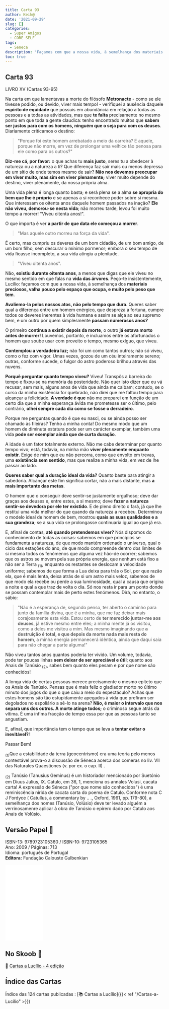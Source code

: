 ```yaml
---
title: Carta 93
author: Keik@
date: '2021-09-29'
slug: []
categories:
  - Super Amigos
  - CORE SELF
tags:
  - Seneca
description: 'Façamos com que a nossa vida, à semelhança dos materiais preciosos, valha pouco pelo espaço que ocupa, e muito pelo peso que tem.'
toc: true
---
```


## Carta 93

LIVRO XV (Cartas 93-95)

Na carta em que lamentavas a morte do filósofo **Metronacte** - como se ele tivesse podido, ou devido, viver mais tempo! - verifiquei a ausência daquele **espírito de equidade** que possuis em abundância em relação a todas as pessoas e a todas as atividades, mas que **te falta** precisamente no mesmo ponto em que toda a gente claudica: tenho encontrado muitos que **sabem ser justos para com os homens, ninguém que o seja para com os deuses**. Diariamente criticamos o destino:

> "Porque foi este homem arrebatado a meio da carreira? E aquele, porque não morre, em vez de prolongar uma velhice tão penosa para ele como para os outros?"

**Diz-me cá, por favor:** o que achas tu **mais justo**, seres tu a obedecer à natureza ou a natureza a ti? Que diferença faz sair mais ou menos depressa de um sítio de onde temos mesmo de sair? **Não nos devemos preocupar em viver muito, mas sim em viver plenamente;** viver muito depende do destino, viver plenamente, da nossa própria alma.

Uma vida plena é longa quanto basta; e será plena se a alma **se apropria do bem que lhe é próprio** e se apenas a si reconhece poder sobre si mesma. Que interessam os oitenta anos daquele homem passados na inação? **Ele não viveu, demorou-se nesta vida**; não morreu tarde, levou foi muito tempo a morrer! "Viveu oitenta anos!".

O que importa é ver **a partir de que data ele começou a morrer**.

> "Mas aquele outro morreu na força da vida".

É certo, mas cumpriu os deveres de um bom cidadão, de um bom amigo, de um bom filho, sem descurar o mínimo pormenor; embora o seu tempo de vida ficasse incompleto, a sua vida atingiu a plenitude.

> "Viveu oitenta anos".

Não, **existiu durante oitenta anos**, a menos que digas que ele viveu no mesmo sentido em que falas na **vida das árvores**. Peço-te insistentemente, Lucílio: façamos com que a nossa vida, à semelhança dos **materiais preciosos, valha pouco pelo espaço que ocupa, e muito pelo peso que tem**.

**Avaliemo-la pelos nossos atos, não pelo tempo que dura**. Queres saber qual a diferença entre um homem enérgico, que despreza a fortuna, cumpre todos os deveres inerentes à vida humana e assim se alça ao seu supremo bem, e um outro por quem simplesmente **passam numerosos anos?**

O primeiro **continua a existir depois da morte**, o outro **já estava morto antes de morrer!** Louvemos, portanto, e incluamos entre os afortunados o homem que soube usar com proveito o tempo, mesmo exíguo, que viveu.

**Contemplou a verdadeira luz;** não foi um como tantos outros; não só viveu, como o fez com vigor. Umas vezes, gozou de um céu inteiramente sereno; outras, conforme sucede, o fulgor do astro poderoso brilhou através das nuvens.

**Porquê perguntar quanto tempo viveu?** Viveu! Transpôs a barreira do tempo e fixou-se na memória da posteridade. Não quer isto dizer que eu vá recusar, sem mais, alguns anos de vida que ainda me caibam; contudo, se o curso da minha existência for quebrado, não direi que me faltou tempo para alcançar a felicidade. **A verdade é que** não me preparei em função de um certo dia que a minha esperança ávida me prometesse ser o último, pelo contrário, **olhei sempre cada dia como se fosse o derradeiro**.

Porque me perguntas quando é que eu nasci, ou se ainda posso ser chamado às fileiras? Tenho a minha conta! Do mesmo modo que um homem de diminuta estatura pode ser um carácter exemplar, também uma vida **pode ser exemplar ainda que de curta duração**.

A idade é um fator totalmente externo. Não me cabe determinar por quanto tempo vivo; está, todavia, na minha mão **viver plenamente enquanto existir**. Exige de mim que eu não percorra, como que envolto em trevas, uma **existência sem sentido**, mas que realize a minha vida, em vez de lhe passar ao lado.

**Queres saber qual a duração ideal da vida?** Quanto baste para atingir a sabedoria. Alcançar este fim significa cortar, não a mais distante, mas **a mais importante das metas**.

O homem que o conseguir deve sentir-se justamente orgulhoso; deve dar graças aos deuses e, entre estes, a si mesmo; deve **fazer a natureza sentir-se devedora por ele ter existido**. E de pleno direito o fará, já que lhe restitui uma vida melhor do que quando da natureza a recebeu. Determinou o modelo ideal de homem de bem, mostrou **quais as suas qualidades e a sua grandeza**; se a sua vida se prolongasse continuaria igual ao que já era.

E, afinal de contas, **até quando pretendemos viver?** Nós dispomos do conhecimento de todas as coisas: sabemos em que princípios se fundamenta a natureza, de que modo mantém ordenado o universo, qual o ciclo das estações do ano, de que modo compreende dentro dos limites de si mesma todos os fenómenos que alguma vez hão-de ocorrer; sabemos que os astros se movem pela sua própria energia, que nenhum está fixo a não ser a Terra <sub>(1)</sub>, enquanto os restantes se deslocam a velocidade uniforme; sabemos de que forma a Lua deixa para trás o Sol, por que razão ela, que é mais lenta, deixa atrás de si um astro mais veloz, sabemos de que modo ela recebe ou perde a sua luminosidade, qual a causa que origina a noite e qual a que traz de volta o dia. Só nos resta ir para um ponto donde se possam contemplar mais de perto estes fenómenos. Dirá, no entanto, o sábio:

> "Não é a esperança de, segundo penso, ter aberto o caminho para junto da família divina, que é a minha, que me faz deixar mais corajosamente esta vida. Estou certo de **ter merecido juntar-me aos deuses**, já estive mesmo entre eles; a minha mente já os visitou, como a deles me visitou a mim. Mas mesmo imaginando que **a destruição é total, e que depois da morte nada mais resta do homem**, a minha energia permanecerá idêntica, ainda que daqui saia para não chegar a parte alguma!"

Não viveu tantos anos quantos poderia ter vivido. Um volume, todavia, pode ter poucas linhas **sem deixar de ser apreciável e útil**; quanto aos Anais de Tanúsio <sub>(2)</sub>, sabes bem quanto eles pesam e por que nome são conhecidos!

A longa vida de certas pessoas merece precisamente o mesmo epíteto que os Anais de Tanúsio. Pensas que é mais feliz o gladiador morto no último minuto dos jogos do que o que caiu a meio do espectáculo? Achas que estes homens são tão estupidamente apegados à vida que prefiram ser degolados no espoliário a sê-lo na arena? **Não, é maior o intervalo que nos separa uns dos outros. A morte atinge todos;** o criminoso segue atrás da vítima. É uma ínfima fracção de tempo essa por que as pessoas tanto se angustiam.

E, afinal, que importância tem o tempo que se leva a **tentar evitar o inevitável?**!

Passar Bem!

<sub>(1)</sub>Que a estabilidade da terra (geocentrismo) era uma teoria pelo menos contestável prova-o a discussão de Séneca acerca dos comeras no liv. VII das Naturales Quaestiones (v. por ex. o cap. II) .

<sub>(2)</sub> Tanúsio (Tanusius Geminus) é um historiador mencionado por Suetónio em Diuus Julius, IX. Catulo, em 36, 1, menciona os annales Volusi, cacata carta! A expressão de Séneca ("por que nome são conhecidos") é uma reminiscência nírida de cacata carta do poema de Catulo. Conforme nota C J Fordyce ( Catullus, a commentary by .. ., Oxford, 1961, pp. 179-80), a semelhança dos nomes (Tanúsio, Volúsio) deve ter levado alguém a verrinosamenre aplicar à obra de Tanúsio o epírero dado por Catulo aos Anais de Volúsio.

## Versão Papel :book:

ISBN-13: 9789723105360 / ISBN-10: 9723105365  
Ano: 2009 / Páginas: 713  
Idioma: português de Portugal   
**Editora:** Fundação Calouste Gulbenkian

<iframe style="width:120px;height:240px;" marginwidth="0" marginheight="0" scrolling="no" frameborder="0" src="//ws-na.amazon-adsystem.com/widgets/q?ServiceVersion=20070822&OneJS=1&Operation=GetAdHtml&MarketPlace=BR&source=ac&ref=tf_til&ad_type=product_link&tracking_id=mundodekeika-20&marketplace=amazon&amp;region=BR&placement=9723105365&asins=9723105365&linkId=fb8dc16224bc0c2b7943ec769c5b5905&show_border=true&link_opens_in_new_window=true&price_color=333333&title_color=0066c0&bg_color=ffffff">
    </iframe>


## No Skoob :eagle:

:book: [Cartas a Lucílio - 4 edição](https://www.skoob.com.br/cartas-a-lucilio-37684ed41245.html)


## Índice das Cartas

Índice das 124 cartas publicadas : [📚 Cartas a Lucílio]({{< ref "/Cartas-a-Lucilio" >}})